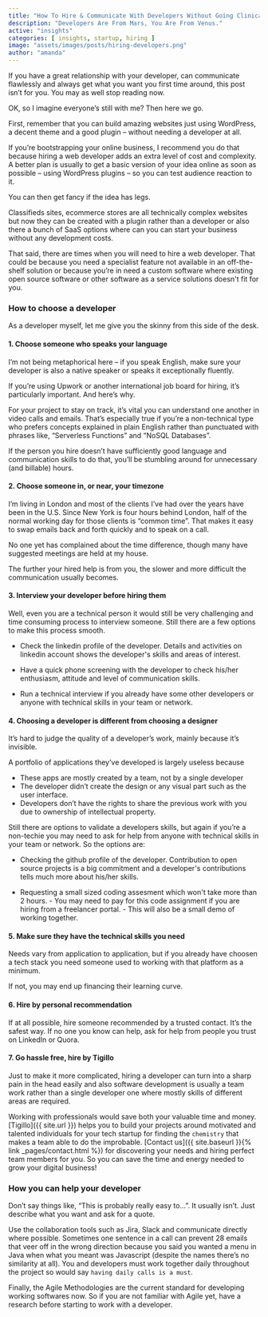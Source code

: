 ```yaml
---
title: "How To Hire & Communicate With Developers Without Going Clinically Insane"
description: "Developers Are From Mars, You Are From Venus."
active: "insights"
categories: [ insights, startup, hiring ]
image: "assets/images/posts/hiring-developers.png"
author: "amanda"
---
```

If you have a great relationship with your developer, can communicate flawlessly and always get what you want you first time around, this post isn’t for you. You may as well stop reading now.

OK, so I imagine everyone’s still with me? Then here we go.

First, remember that you can build amazing websites just using WordPress, a decent theme and a good plugin – without needing a developer at all.

If you’re bootstrapping your online business, I recommend you do that because hiring a web developer adds an extra level of cost and complexity. A better plan is usually to get a basic version of your idea online as soon as possible – using WordPress plugins – so you can test audience reaction to it.

You can then get fancy if the idea has legs.

Classifieds sites, ecommerce stores are all technically complex websites but now they can be created with a plugin rather than a developer or also there a bunch of SaaS options where can you can start your business without any development costs.

That said, there are times when you will need to hire a web developer. That could be because you need a specialist feature not available in an off-the-shelf solution or because you’re in need a custom software where existing open source software or other software as a service solutions doesn't fit for you.

### How to choose a developer
As a developer myself, let me give you the skinny from this side of the desk.

#### 1. Choose someone who speaks your language
I’m not being metaphorical here – if you speak English, make sure your developer is also a native speaker or speaks it exceptionally fluently.

If you’re using Upwork or another international job board for hiring, it’s particularly important. And here’s why.

For your project to stay on track, it’s vital you can understand one another in video calls and emails. That’s especially true if you’re a non-technical type who prefers concepts explained in plain English rather than punctuated with phrases like, “Serverless Functions” and “NoSQL Databases”.

If the person you hire doesn’t have sufficiently good language and communication skills to do that, you’ll be stumbling around for unnecessary (and billable) hours.

#### 2. Choose someone in, or near, your timezone
I’m living in London and most of the clients I’ve had over the years have been in the U.S. Since New York is four hours behind London, half of the normal working day for those clients is “common time”. That makes it easy to swap emails back and forth quickly and to speak on a call.

No one yet has complained about the time difference, though many have suggested meetings are held at my house.

The further your hired help is from you, the slower and more difficult the communication usually becomes.

#### 3. Interview your developer before hiring them
Well, even you are a technical person it would still be very challenging and time consuming process to interview someone. Still there are a few options to make this process smooth.

- Check the linkedin profile of the developer. Details and activities on linkedin account shows the developer's skills and areas of interest.

- Have a quick phone screening with the developer to check his/her enthusiasm, attitude and level of communication skills.

- Run a technical interview if you already have some other developers or anyone with technical skills in your team or network.

#### 4. Choosing a developer is different from choosing a designer
It’s hard to judge the quality of a developer’s work, mainly because it’s invisible.

A portfolio of applications they’ve developed is largely useless because

- These apps are mostly created by a team, not by a single developer
- The developer didn’t create the design or any visual part such as the user interface.
- Developers don’t have the rights to share the previous work with you due to ownership of intellectual property.


Still there are options to validate a developers skills, but again if you’re a non-techie you may need to ask for help from anyone with technical skills in your team or network. So the options are:

- Checking the github profile of the developer. Contribution to open source projects is a big commitment and a developer's contributions tells much more about his/her skills. 

- Requesting a small sized coding assesment which won't take more than 2 hours. - You may need to pay for this code assignment if you are hiring from a freelancer portal. - This will also be a small demo of working together.

#### 5. Make sure they have the technical skills you need
Needs vary from application to application, but if you already have choosen a tech stack you need someone used to working with that platform as a minimum.

If not, you may end up financing their learning curve.

#### 6. Hire by personal recommendation
If at all possible, hire someone recommended by a trusted contact. It’s the safest way. If no one you know can help, ask for help from people you trust on LinkedIn or Quora.

#### 7. Go hassle free, hire by Tigillo
Just to make it more complicated, hiring a developer can turn into a sharp pain in the head easily and also software development is usually a team work rather than a single developer one where mostly skills of different areas are required.

Working with professionals would save both your valuable time and money. [Tigillo]({{ site.url }}) helps you to build your projects around motivated and talented individuals for your tech startup for finding the `chemistry` that makes a team able to do the improbable. [Contact us]({{ site.baseurl }}{% link _pages/contact.html %}) for discovering your needs and hiring perfect team members for you. So you can save the time and energy needed to grow your digital business!  

### How you can help your developer
Don’t say things like, “This is probably really easy to…”. It usually isn’t. Just describe what you want and ask for a quote.

Use the collaboration tools such as Jira, Slack and communicate directly where possible. Sometimes one sentence in a call can prevent 28 emails that veer off in the wrong direction because you said you wanted a menu in Java when what you meant was Javascript (despite the names there’s no similarity at all). You and developers must work together daily throughout the project so would say `having daily calls is a must`.

Finally, the Agile Methodologies are the current standard for developing working softwares now. So if you are not familiar with Agile yet, have a research before starting to work with a developer.